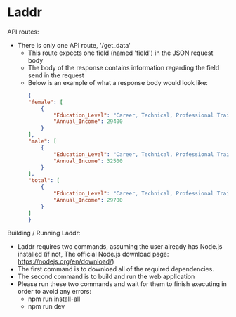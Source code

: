 # Laddr
API routes:
  - There is only one API route, '/get_data'
    - This route expects one field (named 'field') in the JSON request body
    - The body of the response contains information regarding the field send in the request
    - Below is an example of what a response body would look like:
        ```JSON
        {
        "female": [
            {
                "Education_Level": "Career, Technical, Professional Training Certificate",
                "Annual_Income": 29400
            }
        ],
        "male": [
            {
                "Education_Level": "Career, Technical, Professional Training Certificate",
                "Annual_Income": 32500
            }
        ],
        "total": [
            {
                "Education_Level": "Career, Technical, Professional Training Certificate",
                "Annual_Income": 29700
            }
        ]
      }
      ```

Building / Running Laddr:
  - Laddr requires two commands, assuming the user already has Node.js installed (if not,    The official Node.js download page: https://nodejs.org/en/download/)
  - The first command is to download all of the required dependencies.
  - The second command is to build and run the web application
  - Please run these two commands and wait for them to finish executing in order to avoid   any errors:
    - npm run install-all
    - npm run dev
